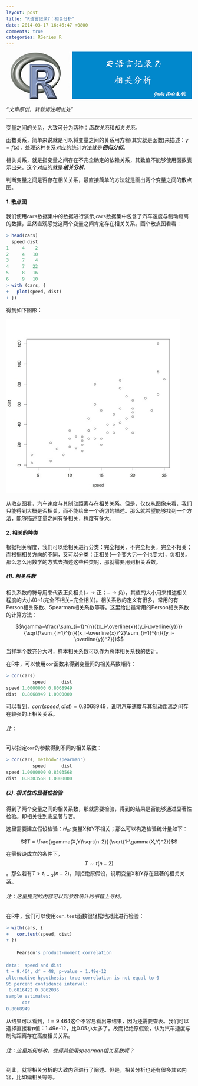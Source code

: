 ```yaml
---
layout: post
title: "R语言记录7：相关分析"
date: 2014-03-17 16:46:47 +0800
comments: true
categories: RSeries R
---
```


![ariticle 10](/images/article/article10.jpg)
<!-- more -->

*“文章原创，转载请注明出处”*

***

变量之间的关系，大致可分为两种：*函数关系*和*相关关系*。

函数关系，简单来说就是可以将变量之间的关系用方程(其实就是函数)来描述：$y=f(x)$，处理这种关系对应的统计方法就是***回归分析***。

相关关系，就是指变量之间存在不完全确定的依赖关系，其数值不能够使用函数表示出来，这个对应的就是***相关分析***。

判断变量之间是否存在相关关系，最直接简单的方法就是画出两个变量之间的散点图。

#### 1. 散点图
我们使用`cars`数据集中的数据进行演示,`cars`数据集中包含了汽车速度与制动距离的数据，显然直观感觉这两个变量之间肯定存在相关关系。画个散点图看看：

``` r Correlation_Analysis.r https://github.com/JackyCode/RSeries
> head(cars)
  speed dist
1     4    2
2     4   10
3     7    4
4     7   22
5     8   16
6     9   10
> with (cars, {
+ 	plot(speed, dist)
+ })
```

得到如下图形：

![scatter](/images/RSeries7/scatter.jpg)

从散点图看，汽车速度与其制动距离存在相关关系。但是，仅仅从图像来看，我们只能得到大概是否相关，而不能给出一个确切的描述。那么就希望能够找到一个方法，能够描述变量之间有多相关，程度有多大。

#### 2. 相关的种类
根据相关程度，我们可以给相关进行分类：完全相关，不完全相关，完全不相关；而根据相关方向的不同，又可以分类：正相关(一个变大另一个也变大)，负相关。那么怎么用数学的方式去描述这些种类呢，那就需要用到相关系数。

##### (1). 相关系数
相关系数的符号用来代表正负相关($+$ -> 正；$-$ -> 负)，其值的大小用来描述相关程度的大小(0~1:完全不相关~完全相关)。相关系数的定义有很多，常用的有Person相关系数、Spearman相关系数等等。这里给出最常用的Person相关系数的计算方法：

$$\gamma=\frac{\sum_{i=1}^{n}{(x_i-\overline{x})(y_i-\overline{y})}}{\sqrt{\sum_{i=1}^{n}{(x_i-\overline{x})^2}\sum_{i=1}^{n}{(y_i-\overline{y})^2}}}$$

当样本个数充分大时，样本相关系数可以作为总体相关系数的估计。

在R中，可以使用`cor`函数来得到变量间的相关系数矩阵：

``` r Correlation_Analysis.r https://github.com/JackyCode/RSeries
> cor(cars)
          speed      dist
speed 1.0000000 0.8068949
dist  0.8068949 1.0000000
```

可以看到，$corr(speed, dist)=0.8068949$，说明汽车速度与其制动距离之间存在较强的正相关关系。

###### 注：
可以指定`cor`的参数得到不同的相关系数：

``` r Correlation_Analysis.r https://github.com/JackyCode/RSeries
> cor(cars, method='spearman')
          speed      dist
speed 1.0000000 0.8303568
dist  0.8303568 1.0000000
```

##### (2). 相关性的显著性检验
得到了两个变量之间的相关系数，那就需要检验，得到的结果是否能够通过显著性检验。即相关性到底显著与否。

这里需要建立假设检验：$H_0:$ 变量X和Y不相关；那么可以构造检验统计量如下：

$$T = \frac{\gamma(X,Y)\sqrt{n-2}}{\sqrt{1-\gamma(X,Y)^2}}$$

在零假设成立的条件下，$$T \sim t(n-2)$$。那么若有$T > t_{1-\alpha}(n-2)$，则拒绝原假设，说明变量X和Y存在显著的相关关系。

###### 注：这里提到的内容可以到参数统计的书籍上寻找。

在R中，我们可以使用`cor.test`函数很轻松地对此进行检验：

``` r Correlation_Analysis.r https://github.com/JackyCode/RSeries
> with(cars, {
+ 	cor.test(speed, dist)
+ })

	Pearson's product-moment correlation

data:  speed and dist
t = 9.464, df = 48, p-value = 1.49e-12
alternative hypothesis: true correlation is not equal to 0
95 percent confidence interval:
 0.6816422 0.8862036
sample estimates:
      cor
0.8068949
```

从结果可以看到，$t=9.464$这个不容易看出来结果，因为还需要查表。我们可以选择直接看$p$值：1.49e-12，比0.05小太多了。故而拒绝原假设，认为汽车速度与制动距离存在高度相关关系。

###### 注：这里如何修改，使得其使用spearman相关系数呢？

到此，就将相关分析的大致内容进行了阐述。但是，相关分析也还有很多其它内容，比如偏相关等等。
